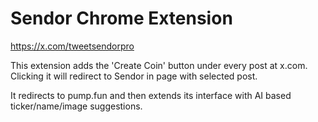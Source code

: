 # Sendor Chrome Extension

https://x.com/tweetsendorpro

This extension adds the 'Create Coin' button under every post at x.com. Clicking it will redirect to Sendor in page with selected post.


It redirects to pump.fun and then extends its interface with AI based ticker/name/image suggestions.
